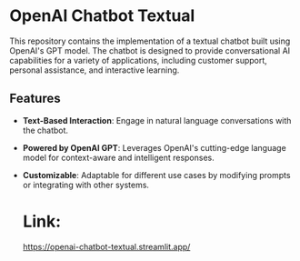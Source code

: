 # OpenAI Chatbot Textual

This repository contains the implementation of a textual chatbot built using OpenAI's GPT model. The chatbot is designed to provide conversational AI capabilities for a variety of applications, including customer support, personal assistance, and interactive learning.

## Features

- **Text-Based Interaction**: Engage in natural language conversations with the chatbot.
- **Powered by OpenAI GPT**: Leverages OpenAI's cutting-edge language model for context-aware and intelligent responses.
- **Customizable**: Adaptable for different use cases by modifying prompts or integrating with other systems.

  # Link:
  https://openai-chatbot-textual.streamlit.app/
